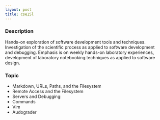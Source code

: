 ```yaml
---
layout: post
title: cse15l
---
```


### Description

Hands-on exploration of software development tools and techniques. Investigation of the scientific process as applied to software development and debugging. Emphasis is on weekly hands-on laboratory experiences, development of laboratory notebooking techniques as applied to software design.

### Topic

- Markdown, URLs, Paths, and the Filesystem
- Remote Access and the Filesystem
- Servers and Debugging
- Commands
- Vim
- Audograder